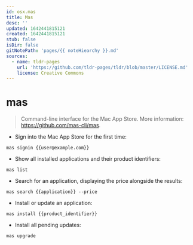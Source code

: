 ```yaml
---
id: osx.mas
title: Mas
desc: ''
updated: 1642441815121
created: 1642441815121
stub: false
isDir: false
gitNotePath: 'pages/{{ noteHiearchy }}.md'
sources:
  - name: tldr-pages
    url: 'https://github.com/tldr-pages/tldr/blob/master/LICENSE.md'
    license: Creative Commons
---
```

# mas

> Command-line interface for the Mac App Store.
> More information: <https://github.com/mas-cli/mas>.

- Sign into the Mac App Store for the first time:

`mas signin {{user@example.com}}`

- Show all installed applications and their product identifiers:

`mas list`

- Search for an application, displaying the price alongside the results:

`mas search {{application}} --price`

- Install or update an application:

`mas install {{product_identifier}}`

- Install all pending updates:

`mas upgrade`

